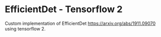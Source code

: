 # EfficientDet - Tensorflow 2 

Custom implementation of EfficientDet https://arxiv.org/abs/1911.09070 using 
tensorflow 2.
